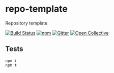 # repo-template

Repository template

[![Build Status](https://travis-ci.org/ajv-validator/repo-template.svg?branch=master)](https://travis-ci.org/ajv-validator/repo-template)
[![npm](https://img.shields.io/npm/v/@ajv-validator/repo-template)](https://www.npmjs.com/package/@ajv-validator/repo-template)
[![Gitter](https://img.shields.io/gitter/room/ajv-validator/ajv.svg)](https://gitter.im/ajv-validator/ajv)
[![Open Collective](https://img.shields.io/badge/$-sponsors-brightgreen)](https://opencollective.com/ajv)

## Tests

```
npm i
npm t
```
